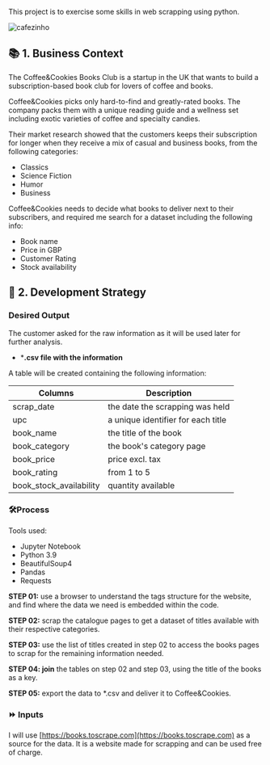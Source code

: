 This project is to exercise some skills in web scrapping using python.

![cafezinho](https://user-images.githubusercontent.com/66270476/147421996-e823f1a9-1bd8-473a-b3f9-8b59dd1ac5d6.jpg)


## 📚 1. Business Context

The Coffee&Cookies Books Club is a startup in the UK that wants to build a subscription-based book club for lovers of coffee and books.

Coffee&Cookies picks only hard-to-find and greatly-rated books. The company packs them with a unique reading guide and a wellness set including exotic varieties of coffee and specialty candies.

Their market research showed that the customers keeps their subscription for longer when they receive a mix of casual and business books, from the following categories:

- Classics
- Science Fiction
- Humor
- Business

Coffee&Cookies needs to decide what books to deliver next to their subscribers, and required me search for a dataset including the following info:

- Book name
- Price in GBP
- Customer Rating
- Stock availability

## 💭 2. Development Strategy

### Desired Output

The customer asked for the raw information as it will be used later for further analysis.

- ***.csv file with the information**

A table will be created containing the following information:

| Columns | Description |
| --- | --- |
| scrap_date | the date the scrapping was held |
| upc | a unique identifier for each title |
| book_name | the title of the book |
| book_category | the book's category page |
| book_price | price excl. tax |
| book_rating | from 1 to 5 |
| book_stock_availability | quantity available |

### 🛠Process

Tools used:

- Jupyter Notebook
- Python 3.9
- BeautifulSoup4
- Pandas
- Requests

**STEP 01:**  use a browser to understand the tags structure for the website, and find where the data we need is embedded within the code.

**STEP 02:** scrap the catalogue pages to get a dataset of titles available with their respective categories.

**STEP 03:** use the list of titles created in step 02 to access the books pages to scrap for the remaining information needed.

**STEP 04: join** the tables on step 02 and step 03, using the title of the books as a key.

**STEP 05:** export the data to *.csv and deliver it to Coffee&Cookies.

### ⏩ Inputs

I will use [https://books.toscrape.com](https://books.toscrape.com) as a source for the data. It is a website made for scrapping and can be used free of charge.
